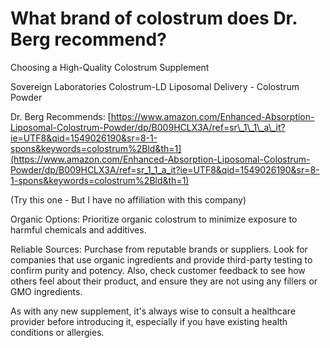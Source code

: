 # What brand of colostrum does Dr. Berg recommend?

Choosing a High-Quality Colostrum Supplement

Sovereign Laboratories Colostrum-LD Liposomal Delivery - Colostrum Powder

Dr. Berg Recommends: [https://www.amazon.com/Enhanced-Absorption-Liposomal-Colostrum-Powder/dp/B009HCLX3A/ref=sr\_1\_1\_a\_it?ie=UTF8&qid=1549026190&sr=8-1-spons&keywords=colostrum%2Bld&th=1](https://www.amazon.com/Enhanced-Absorption-Liposomal-Colostrum-Powder/dp/B009HCLX3A/ref=sr_1_1_a_it?ie=UTF8&qid=1549026190&sr=8-1-spons&keywords=colostrum%2Bld&th=1)

(Try this one - But I have no affiliation with this company)

Organic Options: Prioritize organic colostrum to minimize exposure to harmful chemicals and additives.

Reliable Sources: Purchase from reputable brands or suppliers. Look for companies that use organic ingredients and provide third-party testing to confirm purity and potency. Also, check customer feedback to see how others feel about their product, and ensure they are not using any fillers or GMO ingredients.

As with any new supplement, it's always wise to consult a healthcare provider before introducing it, especially if you have existing health conditions or allergies.